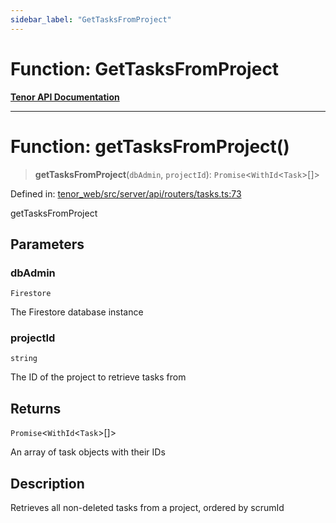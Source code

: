 ```yaml
---
sidebar_label: "GetTasksFromProject"
---
```


# Function: GetTasksFromProject

[**Tenor API Documentation**](../../README.md)

***

# Function: getTasksFromProject()

> **getTasksFromProject**(`dbAdmin`, `projectId`): `Promise`\<`WithId`\<`Task`\>[]\>

Defined in: [tenor\_web/src/server/api/routers/tasks.ts:73](https://github.com/Apantli/Tenor/blob/551fcec623199ab0ac9668d926e7d67c9012d18e/tenor_web/src/server/api/routers/tasks.ts#L73)

getTasksFromProject

## Parameters

### dbAdmin

`Firestore`

The Firestore database instance

### projectId

`string`

The ID of the project to retrieve tasks from

## Returns

`Promise`\<`WithId`\<`Task`\>[]\>

An array of task objects with their IDs

## Description

Retrieves all non-deleted tasks from a project, ordered by scrumId
